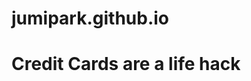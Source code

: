 # jumipark.github.io
<head>
<title>Credit Card Yap</title>
</head>
<body>
  <h1>Credit Cards are a life hack</h1>
</body>
